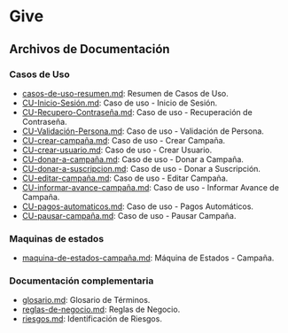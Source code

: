# Give

## Archivos de Documentación

### Casos de Uso
- [casos-de-uso-resumen.md](documentation/casos-de-uso-resumen.md): Resumen de Casos de Uso.
- [CU-Inicio-Sesión.md](documentation/CU-Inicio-Sesión.md): Caso de uso - Inicio de Sesión.
- [CU-Recupero-Contraseña.md](documentation/CU-Recupero-Contraseña.md): Caso de uso - Recuperación de Contraseña.
- [CU-Validación-Persona.md](documentation/CU-Validación-Persona.md): Caso de uso - Validación de Persona.
- [CU-crear-campaña.md](documentation/CU-crear-campaña.md): Caso de uso - Crear Campaña.
- [CU-crear-usuario.md](documentation/CU-crear-usuario.md): Caso de uso - Crear Usuario.
- [CU-donar-a-campaña.md](documentation/CU-donar-a-campaña.md): Caso de uso - Donar a Campaña.
- [CU-donar-a-suscripcion.md](documentation/CU-donar-a-suscripcion.md): Caso de uso - Donar a Suscripción.
- [CU-editar-campaña.md](documentation/CU-editar-campaña.md): Caso de uso - Editar Campaña.
- [CU-informar-avance-campaña.md](documentation/CU-informar-avance-campaña.md): Caso de uso - Informar Avance de Campaña.
- [CU-pagos-automaticos.md](documentation/CU-pagos-automaticos.md): Caso de uso - Pagos Automáticos.
- [CU-pausar-campaña.md](documentation/CU-pausar-campaña.md): Caso de uso - Pausar Campaña.

### Maquinas de estados
- [maquina-de-estados-campaña.md](documentation/maquina-de-estados-campaña.md): Máquina de Estados - Campaña.

### Documentación complementaria
- [glosario.md](documentation/glosario.md): Glosario de Términos.
- [reglas-de-negocio.md](documentation/reglas-de-negocio.md): Reglas de Negocio.
- [riesgos.md](documentation/riesgos.md): Identificación de Riesgos.

